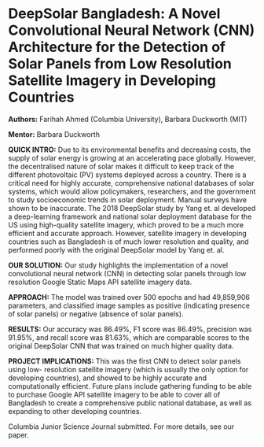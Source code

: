 # DeepSolar Bangladesh: A Novel Convolutional Neural Network (CNN) Architecture for the Detection of Solar Panels from Low Resolution Satellite Imagery in Developing Countries

**Authors:** Farihah Ahmed  (Columbia University), Barbara Duckworth (MIT)

**Mentor:** Barbara Duckworth

**QUICK INTRO:**  Due to its environmental benefits and decreasing costs, the supply of solar energy is growing at an accelerating pace globally. However, the decentralised nature of solar makes it difficult to keep track of the different photovoltaic (PV) systems deployed across a country. There is a critical need for highly accurate, comprehensive national databases of solar systems, which would allow policymakers, researchers, and the government to study socioeconomic trends in solar deployment. Manual surveys have shown to be inaccurate. The 2018 DeepSolar study by Yang et. al developed a deep-learning framework and national solar deployment database for the US using high-quality satellite imagery, which proved to be a much more efficient and accurate approach. However,
satellite imagery in developing countries such as Bangladesh is of much lower resolution and quality, and performed poorly with the original DeepSolar model by Yang et. al. 

**OUR SOLUTION:** Our study highlights the implementation of a novel convolutional neural network (CNN) in detecting solar panels through low resolution Google Static Maps API satellite imagery data. 

**APPROACH:** The model was trained over 500 epochs and had 49,859,906 parameters, and classified image samples as positive (indicating presence of solar panels) or negative (absence of solar panels).

**RESULTS:** Our accuracy was 86.49%, F1 score was 86.49%, precision was 91.95%, and recall score was 81.63%, which are comparable scores to the original DeepSolar CNN that was trained on much higher quality
data. 

**PROJECT IMPLICATIONS:** This was the first CNN to detect solar panels using low- resolution satellite imagery (which is usually the only option for developing countries), and showed to be highly accurate
and computationally efficient. Future plans include gathering funding to be able to purchase Google API satellite imagery to be able to cover all of Bangladesh to create a comprehensive public national database, as well as expanding to other developing countries.


Columbia Junior Science Journal submitted. For more details, see our paper.

